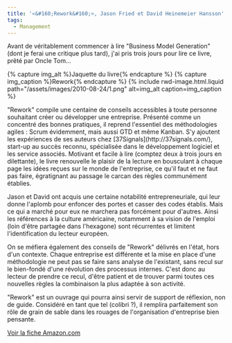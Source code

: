 ```yaml
---
title: '«&#160;Rework&#160;», Jason Fried et David Heinemeier Hansson'
tags:
  - Management
---
```


Avant de véritablement commencer à lire "Business Model Generation" (dont je
ferai une critique plus tard), j'ai pris trois jours pour lire ce livre, prêté
par Oncle Tom…

{% capture img_alt %}Jaquette du livre{% endcapture %}
{% capture img_caption %}Rework{% endcapture %} {% include rwd-image.html.liquid
path="/assets/images/2010-08-24/1.png"
alt=img_alt
caption=img_caption
%}

<!-- more -->"Rework" compile une centaine de conseils accessibles à toute personne souhaitant créer ou développer une entreprise. Présenté comme un concentré des bonnes pratiques, il reprend l'essentiel des méthodologies agiles&nbsp;: Scrum évidemment, mais aussi GTD et même Kanban. S'y ajoutent les expériences de ses auteurs chez [37Signals](http://37signals.com/), start-up au succès reconnu, spécialisée dans le développement logiciel et les service associés. Motivant et facile à lire (comptez deux à trois jours en dilettante), le livre renouvelle le plaisir de la lecture en bousculant à chaque page les idées reçues sur le monde de l'entreprise, ce qu'il faut et ne faut pas faire, égratignant au passage le carcan des règles communément établies.

Jason et David ont acquis une certaine notabilité entrepreneuriale, qui leur
donne l'aplomb pour enfoncer des portes et casser des codes établis. Mais ce qui
a marché pour eux ne marchera pas forcément pour d'autres. Ainsi les références
à la culture américaine, notamment à sa vision de l'emploi (loin d'être partagée
dans l'hexagone) sont récurrentes et limitent l'identification du lecteur
européen.

On se méfiera également des conseils de "Rework" délivrés en l'état, hors d'un
contexte. Chaque entreprise est différente et la mise en place d'une
méthodologie ne peut pas se faire sans analyse de l'existant, sans recul sur le
bien-fondé d'une révolution des processus internes. C'est donc au lecteur de
prendre ce recul, d'être patient et de trouver parmi toutes ces nouvelles règles
la combinaison la plus adaptée à son activité.

"Rework" est un ouvrage qui pourra ainsi servir de support de réflexion, non de
guide. Considéré en tant que tel (colibri&nbsp;?), il remplira parfaitement son
rôle de grain de sable dans les rouages de l'organisation d'entreprise bien
pensante.

[Voir la fiche Amazon.com](http://www.amazon.com/Rework-Jason-Fried/dp/0307463745)

